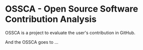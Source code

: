# OSSCA - Open Source Software Contribution Analysis

OSSCA is a project to evaluate the user's contribution in GitHub.

And the OSSCA goes to ...
